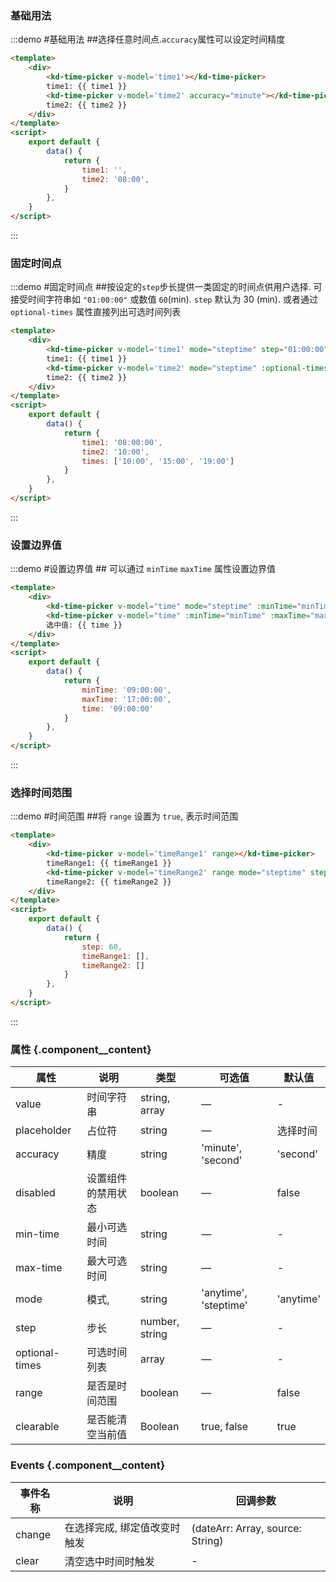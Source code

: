 ### 基础用法

:::demo #基础用法 ##选择任意时间点.`accuracy`属性可以设定时间精度

```html
<template>
    <div>
        <kd-time-picker v-model='time1'></kd-time-picker>
        time1: {{ time1 }}
        <kd-time-picker v-model='time2' accuracy="minute"></kd-time-picker>
        time2: {{ time2 }}
    </div>
</template>
<script>
    export default {
        data() {
            return {
                time1: '',
                time2: '08:00',
            }
        },
    }
</script>
```
:::


### 固定时间点

:::demo #固定时间点 ##按设定的`step`步长提供一类固定的时间点供用户选择. 可接受时间字符串如 `"01:00:00"` 或数值 `60`(min).  `step` 默认为 30 (min). 或者通过 `optional-times` 属性直接列出可选时间列表

```html
<template>
    <div>
        <kd-time-picker v-model='time1' mode="steptime" step="01:00:00"></kd-time-picker>
        time1: {{ time1 }}
        <kd-time-picker v-model='time2' mode="steptime" :optional-times="times" ></kd-time-picker>
        time2: {{ time2 }}
    </div>
</template>
<script>
    export default {
        data() {
            return {
                time1: '08:00:00',
                time2: '10:00',
                times: ['10:00', '15:00', '19:00']
            }
        },
    }
</script>
```
:::

### 设置边界值

:::demo #设置边界值 ## 可以通过 `minTime` `maxTime` 属性设置边界值

```html
<template>
    <div>
        <kd-time-picker v-model="time" mode="steptime" :minTime="minTime" :maxTime="maxTime"></kd-time-picker>
        <kd-time-picker v-model="time" :minTime="minTime" :maxTime="maxTime"></kd-time-picker>
        选中值: {{ time }}
    </div>
</template>
<script>
    export default {
        data() {
            return {
                minTime: '09:00:00',
                maxTime: '17:00:00',
                time: '09:00:00'
            }
        },
    }
</script>
```
:::
### 选择时间范围

:::demo #时间范围 ##将 `range` 设置为 `true`, 表示时间范围

```html
<template>
    <div>
        <kd-time-picker v-model='timeRange1' range></kd-time-picker>
        timeRange1: {{ timeRange1 }}
        <kd-time-picker v-model='timeRange2' range mode="steptime" step="60"></kd-time-picker>
        timeRange2: {{ timeRange2 }}
    </div>
</template>
<script>
    export default {
        data() {
            return {
                step: 60,
                timeRange1: [],
                timeRange2: []
            }
        },
    }
</script>
```
:::

### 属性 {.component__content}
| 属性      | 说明    | 类型      | 可选值       | 默认值   |
|--------- |-------- |---------- |-------------  |-------- |
| value    | 时间字符串   | string, array  |     —     |    -   |
| placeholder    | 占位符   | string |     —     |    选择时间   |
| accuracy    | 精度   | string |     'minute', 'second'     |    'second'   |
| disabled  | 设置组件的禁用状态   | boolean  |     —     |    false   |
| min-time  | 最小可选时间   | string  |     —     |    -   |
| max-time  | 最大可选时间   | string  |     —     |    -   |
| mode  |  模式,    | string  |     'anytime', 'steptime'     |    'anytime'   |
| step | 步长  | number, string  |     —     |    -   |
| optional-times | 可选时间列表  | array  |     —     |    -   |
| range | 是否是时间范围  | boolean  |     —     |    false   |
| clearable | 是否能清空当前值   | Boolean   | true, false | true |

### Events {.component__content}
| 事件名称      | 说明    | 回调参数 |
|---------- |-------- |---------- |
| change | 在选择完成, 绑定值改变时触发 | (dateArr: Array, source: String)
| clear | 清空选中时间时触发 | -
